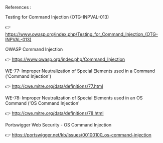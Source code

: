 References :

Testing for Command Injection (OTG-INPVAL-013)

👉 https://www.owasp.org/index.php/Testing_for_Command_Injection_(OTG-INPVAL-013)

OWASP Command Injection

👉 https://www.owasp.org/index.php/Command_Injection

WE-77: Improper Neutralization of Special Elements used in a Command ('Command Injection')

👉 http://cwe.mitre.org/data/definitions/77.html

WE-78: Improper Neutralization of Special Elements used in an OS Command ('OS Command Injection'

👉 http://cwe.mitre.org/data/definitions/78.html

Portswigger Web Security - OS Command Injection

👉 https://portswigger.net/kb/issues/00100100_os-command-injection
